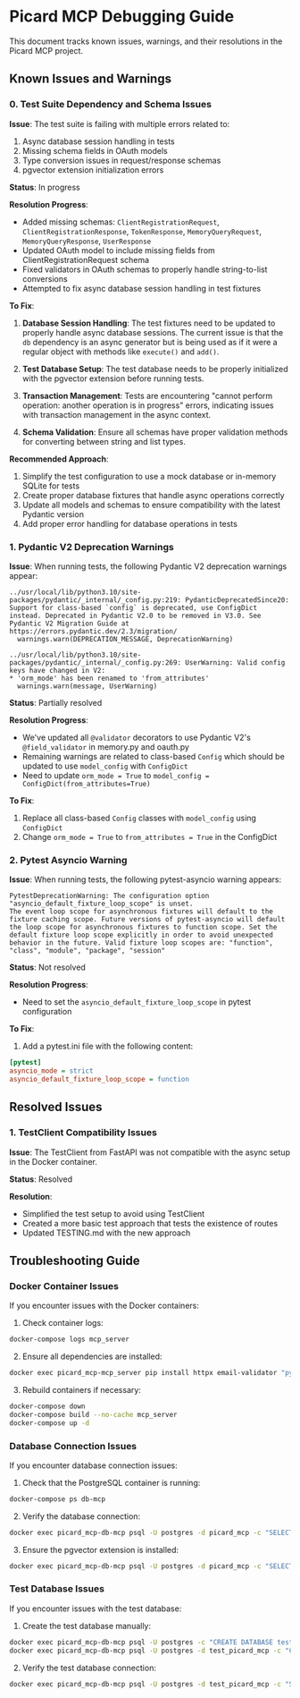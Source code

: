 # Picard MCP Debugging Guide

This document tracks known issues, warnings, and their resolutions in the Picard MCP project.

## Known Issues and Warnings

### 0. Test Suite Dependency and Schema Issues

**Issue**: The test suite is failing with multiple errors related to:
1. Async database session handling in tests
2. Missing schema fields in OAuth models
3. Type conversion issues in request/response schemas
4. pgvector extension initialization errors

**Status**: In progress

**Resolution Progress**:
- Added missing schemas: `ClientRegistrationRequest`, `ClientRegistrationResponse`, `TokenResponse`, `MemoryQueryRequest`, `MemoryQueryResponse`, `UserResponse`
- Updated OAuth model to include missing fields from ClientRegistrationRequest schema
- Fixed validators in OAuth schemas to properly handle string-to-list conversions
- Attempted to fix async database session handling in test fixtures

**To Fix**:
1. **Database Session Handling**: The test fixtures need to be updated to properly handle async database sessions. The current issue is that the `db` dependency is an async generator but is being used as if it were a regular object with methods like `execute()` and `add()`.

2. **Test Database Setup**: The test database needs to be properly initialized with the pgvector extension before running tests.

3. **Transaction Management**: Tests are encountering "cannot perform operation: another operation is in progress" errors, indicating issues with transaction management in the async context.

4. **Schema Validation**: Ensure all schemas have proper validation methods for converting between string and list types.

**Recommended Approach**:
1. Simplify the test configuration to use a mock database or in-memory SQLite for tests
2. Create proper database fixtures that handle async operations correctly
3. Update all models and schemas to ensure compatibility with the latest Pydantic version
4. Add proper error handling for database operations in tests

### 1. Pydantic V2 Deprecation Warnings

**Issue**: When running tests, the following Pydantic V2 deprecation warnings appear:

```
../usr/local/lib/python3.10/site-packages/pydantic/_internal/_config.py:219: PydanticDeprecatedSince20: Support for class-based `config` is deprecated, use ConfigDict instead. Deprecated in Pydantic V2.0 to be removed in V3.0. See Pydantic V2 Migration Guide at https://errors.pydantic.dev/2.3/migration/
  warnings.warn(DEPRECATION_MESSAGE, DeprecationWarning)

../usr/local/lib/python3.10/site-packages/pydantic/_internal/_config.py:269: UserWarning: Valid config keys have changed in V2:
* 'orm_mode' has been renamed to 'from_attributes'
  warnings.warn(message, UserWarning)
```

**Status**: Partially resolved

**Resolution Progress**:
- We've updated all `@validator` decorators to use Pydantic V2's `@field_validator` in memory.py and oauth.py
- Remaining warnings are related to class-based `Config` which should be updated to use `model_config` with `ConfigDict`
- Need to update `orm_mode = True` to `model_config = ConfigDict(from_attributes=True)`

**To Fix**:
1. Replace all class-based `Config` classes with `model_config` using `ConfigDict`
2. Change `orm_mode = True` to `from_attributes = True` in the ConfigDict

### 2. Pytest Asyncio Warning

**Issue**: When running tests, the following pytest-asyncio warning appears:

```
PytestDeprecationWarning: The configuration option "asyncio_default_fixture_loop_scope" is unset.
The event loop scope for asynchronous fixtures will default to the fixture caching scope. Future versions of pytest-asyncio will default the loop scope for asynchronous fixtures to function scope. Set the default fixture loop scope explicitly in order to avoid unexpected behavior in the future. Valid fixture loop scopes are: "function", "class", "module", "package", "session"
```

**Status**: Not resolved

**Resolution Progress**:
- Need to set the `asyncio_default_fixture_loop_scope` in pytest configuration

**To Fix**:
1. Add a pytest.ini file with the following content:
```ini
[pytest]
asyncio_mode = strict
asyncio_default_fixture_loop_scope = function
```

## Resolved Issues

### 1. TestClient Compatibility Issues

**Issue**: The TestClient from FastAPI was not compatible with the async setup in the Docker container.

**Status**: Resolved

**Resolution**:
- Simplified the test setup to avoid using TestClient
- Created a more basic test approach that tests the existence of routes
- Updated TESTING.md with the new approach

## Troubleshooting Guide

### Docker Container Issues

If you encounter issues with the Docker containers:

1. Check container logs:
```bash
docker-compose logs mcp_server
```

2. Ensure all dependencies are installed:
```bash
docker exec picard_mcp-mcp_server pip install httpx email-validator "pydantic[email]" authlib pytest pytest-asyncio pytest-cov
```

3. Rebuild containers if necessary:
```bash
docker-compose down
docker-compose build --no-cache mcp_server
docker-compose up -d
```

### Database Connection Issues

If you encounter database connection issues:

1. Check that the PostgreSQL container is running:
```bash
docker-compose ps db-mcp
```

2. Verify the database connection:
```bash
docker exec picard_mcp-db-mcp psql -U postgres -d picard_mcp -c "SELECT 1;"
```

3. Ensure the pgvector extension is installed:
```bash
docker exec picard_mcp-db-mcp psql -U postgres -d picard_mcp -c "SELECT * FROM pg_extension WHERE extname = 'vector';"
```

### Test Database Issues

If you encounter issues with the test database:

1. Create the test database manually:
```bash
docker exec picard_mcp-db-mcp psql -U postgres -c "CREATE DATABASE test_picard_mcp;"
docker exec picard_mcp-db-mcp psql -U postgres -d test_picard_mcp -c "CREATE EXTENSION vector;"
```

2. Verify the test database connection:
```bash
docker exec picard_mcp-db-mcp psql -U postgres -d test_picard_mcp -c "SELECT 1;"
```
